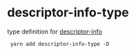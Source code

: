 # descriptor-info-type

type definition for [descriptor-info](https://github.com/JavierAroche/descriptor-info)

```shell
 yarn add descriptor-info-type -D
```
